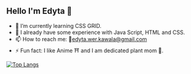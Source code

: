 ## Hello I'm Edyta 👋

- 🌱 I’m currently learning CSS GRID.
- 👯 I already have some experience with Java Script, HTML and CSS.
- 📫 How to reach me: 📨edyta.wer.kawala@gmail.com
- ⚡ Fun fact: I like Anime ⛩️ and I am dedicated plant mom 🌿. 

[![Top Langs](https://github-readme-stats.vercel.app/api/top-langs/?username=KawalaE&layout=compact)](https://github.com/anuraghazra/github-readme-stats)
